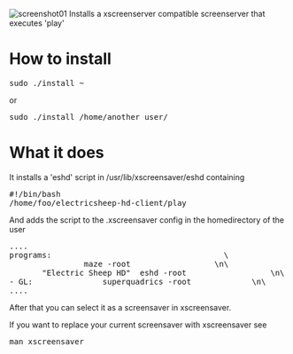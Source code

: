 ![screenshot01](https://raw.githubusercontent.com/kochd/electricsheep-hd-client/master/setups/xscreensaver/screenshot01.png)
Installs a xscreenserver compatible screenserver that executes 'play'

# How to install
<pre>
sudo ./install ~
</pre>
or
<pre>
sudo ./install /home/another_user/
</pre>

# What it does
It installs a 'eshd' script in /usr/lib/xscreensaver/eshd containing
<pre>
#!/bin/bash
/home/foo/electricsheep-hd-client/play
</pre>

And adds the script to the .xscreensaver config in the homedirectory of the user
<pre>
....
programs:								      \
				maze -root				    \n\
	   "Electric Sheep HD" 	eshd -root				    \n\
- GL: 				superquadrics -root			    \n\																				
....
</pre>

After that you can select it as a screensaver in xscreensaver.

If you want to replace your current screensaver with xscreensaver see
<pre>
man xscreensaver
</pre>

